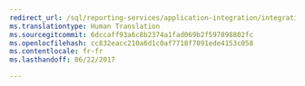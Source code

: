 ```yaml
---
redirect_url: /sql/reporting-services/application-integration/integrating-reporting-services-into-applications
ms.translationtype: Human Translation
ms.sourcegitcommit: 6dccaff93a6c8b2374a1fad069b2f597898802fc
ms.openlocfilehash: cc832eacc210a6d1c0af7718f7091ede4153c058
ms.contentlocale: fr-fr
ms.lasthandoff: 06/22/2017

---
```


